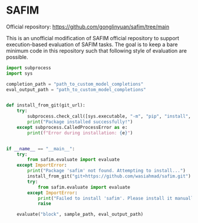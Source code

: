 # SAFIM

Official repository: https://github.com/gonglinyuan/safim/tree/main

This is an unofficial modification of SAFIM official repository to support execution-based evaluation of SAFIM tasks. The goal is to keep a bare minimum code in this repository such that following style of evaluation are possible.

```python
import subprocess
import sys

completion_path = "path_to_custom_model_completions"
eval_output_path = "path_to_custom_model_completions"


def install_from_git(git_url):
    try:
        subprocess.check_call([sys.executable, "-m", "pip", "install", git_url])
        print("Package installed successfully!")
    except subprocess.CalledProcessError as e:
        print(f"Error during installation: {e}")


if __name__ == "__main__":
    try:
        from safim.evaluate import evaluate
    except ImportError:
        print("Package 'safim' not found. Attempting to install...")
        install_from_git("git+https://github.com/wasiahmad/safim.git")
        try:
            from safim.evaluate import evaluate
        except ImportError:
            print("Failed to install 'safim'. Please install it manually.")
            raise

    evaluate("block", sample_path, eval_output_path)
```